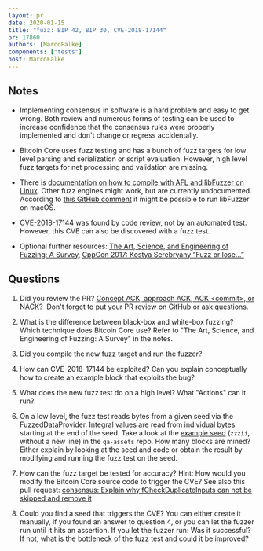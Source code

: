```yaml
---
layout: pr
date: 2020-01-15
title: "fuzz: BIP 42, BIP 30, CVE-2018-17144"
pr: 17860
authors: [MarcoFalke]
components: ["tests"]
host: MarcoFalke
---
```


## Notes

- Implementing consensus in software is a hard problem and easy to get wrong. Both review and numerous forms of testing
  can be used to increase confidence that the consensus rules were properly implemented and don't change or regress
  accidentally.

- Bitcoin Core uses fuzz testing and has a bunch of fuzz targets for low level
  parsing and serialization or script evaluation. However, high level fuzz
  targets for net processing and validation are missing.

- There is [documentation on how to compile with AFL and libFuzzer on
  Linux](https://github.com/bitcoin/bitcoin/blob/master/doc/fuzzing.md). Other
  fuzz engines might work, but are currently undocumented.  According to [this
  GitHub
  comment](https://github.com/bitcoin/bitcoin/issues/17657#issuecomment-562869600)
  it might be possible to run libFuzzer on macOS.


- [CVE-2018-17144](https://bitcoincore.org/en/2018/09/20/notice/) was found by code review, not by an automated test.
  However, this CVE can also be discovered with a fuzz test.

- Optional further resources: [The Art, Science, and Engineering of Fuzzing: A
  Survey](https://arxiv.org/pdf/1812.00140.pdf), [CppCon 2017: Kostya Serebryany “Fuzz or
  lose...”](https://www.youtube.com/watch?v=k-Cv8Q3zWNQ)

## Questions

1. Did you review the PR? [Concept ACK, approach ACK, ACK \<commit\>, or
  NACK?](https://github.com/jonatack/bitcoin-development/blob/master/how-to-review-bitcoin-core-prs.md#peer-review)&nbsp;
  Don't forget to put your PR review on GitHub or [ask
  questions](https://github.com/jonatack/bitcoin-development/blob/master/how-to-review-bitcoin-core-prs.md#ask-questions).

2. What is the difference between black-box and white-box fuzzing? Which technique does Bitcoin Core use? Refer to "The
   Art, Science, and Engineering of Fuzzing: A Survey" in the notes.

3. Did you compile the new fuzz target and run the fuzzer?

4. How can CVE-2018-17144 be exploited? Can you explain conceptually how to create an example block that exploits the
   bug?

5. What does the new fuzz test do on a high level? What "Actions" can it run?

6. On a low level, the fuzz test reads bytes from a given seed via the FuzzedDataProvider. Integral values
   are read from individual bytes starting at the end of the seed. Take a look at the [example
   seed](https://github.com/bitcoin-core/qa-assets/blob/1651d6c754097613bac0fb9f1092b5c623e046d9/fuzz_seed_corpus/utxo_total_supply/f66a2f2925ab9d377ea5c18ba941e7d1601b7509)
   (`zzzii`, without a new line) in the `qa-assets` repo. How many blocks are mined? Either explain by looking at the
   seed and code or obtain the result by modifying and running the fuzz test on the seed.

7. How can the fuzz target be tested for accuracy? Hint: How would you modify the Bitcoin Core source code to trigger
   the CVE? See also this pull request: [consensus: Explain why fCheckDuplicateInputs can not be skipped and remove
   it](https://github.com/bitcoin/bitcoin/pull/17080/files)

8. Could you find a seed that triggers the CVE? You can either create it manually, if you found an answer to question 4,
   or you can let the fuzzer run until it hits an assertion. If you let the fuzzer run: Was it successful? If not, what
   is the bottleneck of the fuzz test and could it be improved?
